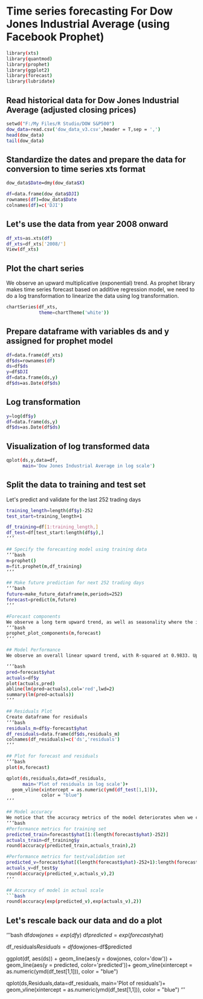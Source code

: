 # Time series forecasting For Dow Jones Industrial Average (using Facebook Prophet)

```bash
library(xts)
library(quantmod)
library(prophet)
library(ggplot2)
library(forecast)
library(lubridate) 
```

## Read historical data for Dow Jones Industrial Average (adjusted closing prices)

```bash
setwd("F:/My Files/R Studio/DOW S&P500")
dow_data=read.csv('dow_data_v3.csv',header = T,sep = ',')
head(dow_data)
tail(dow_data) 
```

## Standardize the dates and prepare the data for conversion to time series xts format
```bash
dow_data$Date=dmy(dow_data$X)

df=data.frame(dow_data$DJI)
rownames(df)=dow_data$Date
colnames(df)=c('DJI')
```
## Let's use the data from year 2008 onward
```bash
df_xts=as.xts(df)
df_xts=df_xts['2008/']
View(df_xts)
```

## Plot the chart series
We observe an upward multiplicative (exponential) trend. As prophet library makes time series forecast based on additive regression model, we need to do a log transformation to linearize the data using log transformation.
```bash
chartSeries(df_xts,
            theme=chartTheme('white')) 
```
         
## Prepare dataframe with variables ds and y assigned for prophet model
```bash
df=data.frame(df_xts)
df$ds=rownames(df)
ds=df$ds
y=df$DJI
df=data.frame(ds,y)
df$ds=as.Date(df$ds)
```

## Log transformation
```bash
y=log(df$y)
df=data.frame(ds,y)
df$ds=as.Date(df$ds)
```

## Visualization of log transformed data
```bash
qplot(ds,y,data=df,
      main='Dow Jones Industrial Average in log scale')
```

## Split the data to training and test set
Let's predict and validate for the last 252 trading days
```bash
training_length=length(df$y)-252
test_start=training_length+1

df_training=df[1:training_length,]
df_test=df[test_start:length(df$y),] 
‘’’

## Specify the forecasting model using training data
‘’’bash
m=prophet()
m=fit.prophet(m,df_training) 
‘’’

## Make future prediction for next 252 trading days
‘’’bash
future=make_future_dataframe(m,periods=252)
forecast=predict(m,future)
‘’’

#Forecast components
We observe a long term upward trend, as well as seasonality where the index peaks in the months of January and bottoms out in the months of March and July.
‘’’bash
prophet_plot_components(m,forecast) 
‘’’

## Model Performance
We observe an overall linear upward trend, with R-squared at 0.9833. Up to 99.73% of the variation in predicted values can be explained by the variation in actual values in the prediction model. However, this measures the goodness-of-fit and does not provide information on the accuracy of the model.

‘’’bash
pred=forecast$yhat
actuals=df$y
plot(actuals,pred) 
abline(lm(pred~actuals),col='red',lwd=2)
summary(lm(pred~actuals))
‘’’

## Residuals Plot
Create dataframe for residuals
‘’’bash
residuals_m=df$y-forecast$yhat
df_residuals=data.frame(df$ds,residuals_m)
colnames(df_residuals)=c('ds','residuals') 
‘’’

## Plot for forecast and residuals
‘’’bash
plot(m,forecast)

qplot(ds,residuals,data=df_residuals,
      main='Plot of residuals in log scale')+
  geom_vline(xintercept = as.numeric(ymd(df_test[1,1])), 
             color = "blue") 
‘’’

## Model accuracy
We notice that the accuracy metrics of the model deteriorates when we compare the validation set against the training set, suggestive of overfitting. This could be due to the highly volatile nature of the stock index, where the variance of the residuals are not constant, rendering the model which uses the least squares method less accurate.
‘’’bash
#Performance metrics for training set
predicted_train=forecast$yhat[1:(length(forecast$yhat)-252)]
actuals_train=df_training$y
round(accuracy(predicted_train,actuals_train),2)

#Performance metrics for test/validation set
predicted_v=forecast$yhat[(length(forecast$yhat)-252+1):length(forecast$yhat)]
actuals_v=df_test$y
round(accuracy(predicted_v,actuals_v),2) 
‘’’                            

## Accuracy of model in actual scale
```bash
round(accuracy(exp(predicted_v),exp(actuals_v),2))
```

## Let's rescale back our data and do a plot
‘’’bash
df$dowjones=exp(df$y)
df$predicted=exp(forecast$yhat)

df_residuals$Residuals=df$dowjones-df$predicted

ggplot(df, aes(ds)) + 
  geom_line(aes(y = dowjones, color='dow')) + 
  geom_line(aes(y = predicted, color='predicted'))+
  geom_vline(xintercept = as.numeric(ymd(df_test[1,1])), 
             color = "blue")

qplot(ds,Residuals,data=df_residuals,
      main='Plot of residuals')+
  geom_vline(xintercept = as.numeric(ymd(df_test[1,1])), 
             color = "blue")
 ‘’’




